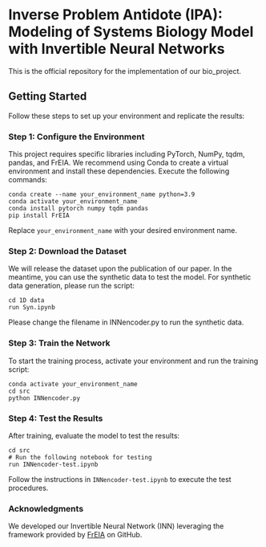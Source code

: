 # Inverse Problem Antidote (IPA): Modeling of Systems Biology Model with Invertible Neural Networks
This is the official repository for the implementation of our bio_project. 

## Getting Started

Follow these steps to set up your environment and replicate the results:

### Step 1: Configure the Environment

This project requires specific libraries including PyTorch, NumPy, tqdm, pandas, and FrEIA. We recommend using Conda to create a virtual environment and install these dependencies. Execute the following commands:

```
conda create --name your_environment_name python=3.9
conda activate your_environment_name
conda install pytorch numpy tqdm pandas
pip install FrEIA
```

Replace `your_environment_name` with your desired environment name.

### Step 2: Download the Dataset

We will release the dataset upon the publication of our paper. In the meantime, you can use the synthetic data to test the model. For synthetic data generation, please run the script:

```
cd 1D data
run Syn.ipynb
```
Please change the filename in INNencoder.py to run the synthetic data. 


### Step 3: Train the Network

To start the training process, activate your environment and run the training script:

```
conda activate your_environment_name
cd src
python INNencoder.py
```

### Step 4: Test the Results

After training, evaluate the model to test the results:

```
cd src
# Run the following notebook for testing
run INNencoder-test.ipynb
```

Follow the instructions in `INNencoder-test.ipynb` to execute the test procedures.


### Acknowledgments
We developed our Invertible Neural Network (INN) leveraging the framework provided by [FrEIA](https://github.com/vislearn/FrEIA) on GitHub.


